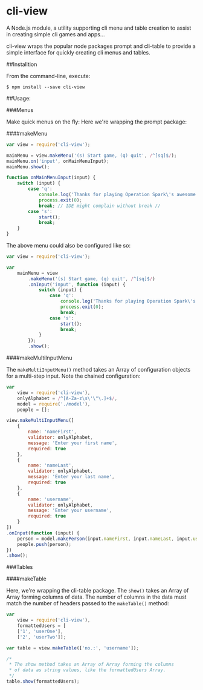 # cli-view
A Node.js module, a utility supporting cli menu and table creation to assist in creating simple cli games and apps...

cli-view wraps the popular node packages prompt and cli-table to provide a simple interface for quickly creating cli menus and tables.

##Installtion

From the command-line, execute:

    $ npm install --save cli-view

##Usage:

###Menus

Make quick menus on the fly: Here we're wrapping the prompt package:

####makeMenu

````javascript
var view = require('cli-view');

mainMenu = view.makeMenu('(s) Start game, (q) quit', /^[sq]$/);
mainMenu.on('input', onMainMenuInput);
mainMenu.show();

function onMainMenuInput(input) {
    switch (input) {
        case 'q':
            console.log('Thanks for playing Operation Spark\'s awesome game! Bye bye!');
            process.exit(0);
            break; // IDE might complain without break //
        case 's':
            start();
            break;
    }
}
````

The above menu could also be configured like so:

````javascript
var view = require('cli-view');

var 
    mainMenu = view
        .makeMenu('(s) Start game, (q) quit', /^[sq]$/)
        .onInput('input', function (input) {
            switch (input) {
                case 'q':
                    console.log('Thanks for playing Operation Spark\'s awesome game! Bye bye!');
                    process.exit(0);
                    break;
                case 's':
                    start();
                    break;
            }
        });
        .show();
````

####makeMultiInputMenu

The `makeMultiInputMenu()` method takes an Array of configuration objects for a multi-step input.  Note the chained configuration:

````javascript
var 
    view = require('cli-view'),
    onlyAlphabet = /^[A-Za-z\s\'\"\.]+$/,
    model = require('./model'),
    people = [];

view.makeMultiInputMenu([
    {
        name: 'nameFirst', 
        validator: onlyAlphabet,
        message: 'Enter your first name',
        required: true
    },
    {
        name: 'nameLast', 
        validator: onlyAlphabet,
        message: 'Enter your last name',
        required: true
    },
    {
        name: 'username', 
        validator: onlyAlphabet,
        message: 'Enter your username',
        required: true
    }
])
.onInput(function (input) {
    person = model.makePerson(input.nameFirst, input.nameLast, input.username);
    people.push(person);
})
.show();
````

###Tables

####makeTable

Here, we're wrapping the cli-table package.  The `show()` takes an Array of Array forming columns of data.  The number of columns in the data must match the number of headers passed to the `makeTable()` method:

````javascript
var
    view = require('cli-view'),
    formattedUsers = [
    ['1', 'userOne'],
    ['2', 'userTwo']];

var table = view.makeTable(['no.:', 'username']);

/*
 * The show method takes an Array of Array forming the columns 
 * of data as string values, like the formattedUsers Array.
 */
table.show(formattedUsers);
````

